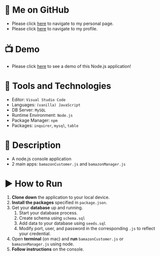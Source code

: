 # :link: Me on GitHub
* Please click [here](https://arsalanatgh.github.io) to navigate to my personal page.
* Please click [here](https://github.com/ArsalanAtGH) to navigate to my profile.

# :tv: Demo
* Please click [here](https://youtu.be/jGRjsO4kqg4) to see a demo of this Node.js application!

# :wrench: Tools and Technologies
* Editor: `Visual Studio Code`
* Languages: `(vanilla) JavaScript`
* DB Server: `MySQL`
* Runtime Environment: `Node.js`
* Package Manager: `npm`
* Packages: `inquirer`, `mysql`, `table`

# :page_with_curl: Description
* A node.js console application
* 2 main apps: `bamazonCustomer.js` and `bamazonManager.js`

# :arrow_forward: How to Run
1. **Clone down** the application to your local device.
2. **Install the packages** specified in `package.json`.
3. Get your **database** up and running.
    1. Start your database process.
    2. Create schema using `schema.sql`
    3. Add data to your database using `seeds.sql`
    4. Modify port, user, and password in the corresponding `.js` to reflect your credential.
4. Open **terminal** (on mac) and **run** `bamazonCustomer.js` or `bamazonManager.js` using node.
5. **Follow instructions** on the console.
